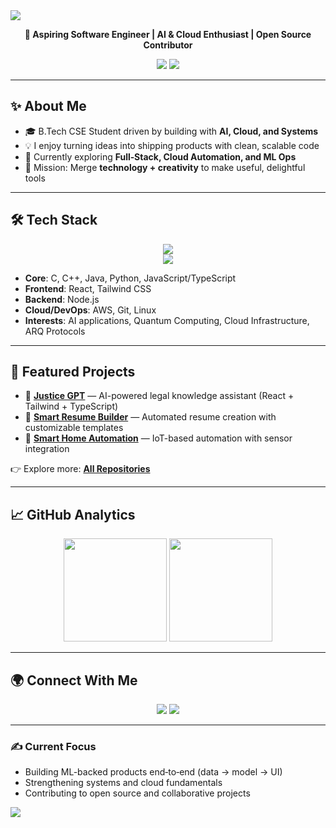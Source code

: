 <!-- Banner -->
<img src="https://capsule-render.vercel.app/api?type=waving&color=gradient&height=180&section=header&text=Hi%20I'm%20Sathvik%20👋&fontSize=38&fontAlignY=35&animation=twinkling&fontColor=fff"/>

<p align="center">
	<b>🚀 Aspiring Software Engineer | AI & Cloud Enthusiast | Open Source Contributor</b>
</p>

<p align="center">
	<a href="https://www.linkedin.com/in/sathvik-polisetty-6a7101357/"><img src="https://img.shields.io/badge/LinkedIn-0A66C2?logo=linkedin&logoColor=white&style=for-the-badge" /></a>
	<a href="https://github.com/Sathvik257"><img src="https://img.shields.io/badge/GitHub-181717?logo=github&logoColor=white&style=for-the-badge" /></a>
</p>

---

## ✨ About Me
- 🎓 B.Tech CSE Student driven by building with **AI, Cloud, and Systems**
- 💡 I enjoy turning ideas into shipping products with clean, scalable code
- 🌱 Currently exploring **Full‑Stack, Cloud Automation, and ML Ops**
- 🎯 Mission: Merge **technology + creativity** to make useful, delightful tools

---

## 🛠️ Tech Stack

<p align="center">
	<!-- Languages -->
	<img src="https://skillicons.dev/icons?i=c,cpp,java,python,js,ts" />
	<br/>
	<!-- Frameworks & Tools -->
	<img src="https://skillicons.dev/icons?i=react,nodejs,tailwind,aws,git,linux" />
</p>

- **Core**: C, C++, Java, Python, JavaScript/TypeScript  
- **Frontend**: React, Tailwind CSS  
- **Backend**: Node.js  
- **Cloud/DevOps**: AWS, Git, Linux  
- **Interests**: AI applications, Quantum Computing, Cloud Infrastructure, ARQ Protocols

---

## 🚀 Featured Projects

- 🔹 <a href="https://github.com/Sathvik257/Justice-GPT"><b>Justice GPT</b></a> — AI-powered legal knowledge assistant (React + Tailwind + TypeScript)
- 🔹 <a href="https://github.com/Sathvik257/Smart-Resume-Builder"><b>Smart Resume Builder</b></a> — Automated resume creation with customizable templates
- 🔹 <a href="https://github.com/Sathvik257/Smart-Home-Automation"><b>Smart Home Automation</b></a> — IoT-based automation with sensor integration

👉 Explore more: <a href="https://github.com/Sathvik257?tab=repositories"><b>All Repositories</b></a>

---

## 📈 GitHub Analytics

<p align="center">
	<img src="https://github-readme-stats.vercel.app/api?username=Sathvik257&show_icons=true&theme=tokyonight&hide_border=true" height="165" />
	<img src="https://github-readme-stats.vercel.app/api/top-langs/?username=Sathvik257&layout=compact&theme=tokyonight&hide_border=true" height="165" />
</p>

---

## 🌍 Connect With Me

<p align="center">
	<a href="https://www.linkedin.com/in/sathvik-polisetty-6a7101357/"><img src="https://img.shields.io/badge/LinkedIn-Connect-0A66C2?logo=linkedin&logoColor=white&style=for-the-badge"/></a>
	<a href="https://github.com/Sathvik257"><img src="https://img.shields.io/badge/GitHub-Follow-181717?logo=github&logoColor=white&style=for-the-badge"/></a>
</p>

---

### ✍️ Current Focus
- Building ML-backed products end‑to‑end (data → model → UI)
- Strengthening systems and cloud fundamentals
- Contributing to open source and collaborative projects

<!-- Footer -->
<img src="https://capsule-render.vercel.app/api?type=waving&color=gradient&height=120&section=footer"/>
